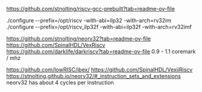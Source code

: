 https://github.com/stnolting/riscv-gcc-prebuilt?tab=readme-ov-file

./configure --prefix=/opt/riscv  -with-abi=ilp32 -with-arch=rv32im
./configure --prefix=/opt/riscv_ilp32f  -with-abi=ilp32f -with-arch=rv32imf

https://github.com/stnolting/neorv32?tab=readme-ov-file
https://github.com/SpinalHDL/VexRiscv
https://github.com/darklife/darkriscv?tab=readme-ov-file
	0.9 - 1.1 coremark / mhz
	
https://github.com/lowRISC/ibex/
https://github.com/SpinalHDL/VexiiRiscv
https://stnolting.github.io/neorv32/#_instruction_sets_and_extensions
	neorv32 has about 4 cycles per instruction